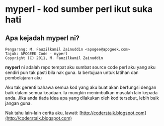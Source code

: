 # myperl - kod sumber perl ikut suka hati
## Apa kejadah myperl ni?

    Pengarang: M. Fauzilkamil Zainuddin <apogee@apogeek.com>
    Tajuk: APOGEEK Code - myperl
    Copyright (C) 2011, M. Fauzilkamil Zainuddin

**myperl** ni adalah repo tempat aku sumbat source code perl aku yang aku sendiri pun tak pasti bila nak guna. 
Ia bertujuan untuk latihan dan pembelajaran aku

Aku tak gerenti bahawa semua kod yang aku buat akan berfungsi dengan baik dalam semua keadaan.
Ia mungkin menimbulkan masalah lain kepada anda. Jika anda tiada idea apa yang dilakukan oleh kod 
tersebut, lebih baik jangan guna.

Nak tahu lain-lain cerita aku, lawati: [http://coderstalk.blogspot.com](http://coderstalk.blogspot.com)
